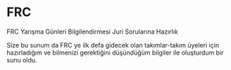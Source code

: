 # FRC
<p> FRC Yarışma Günleri Bilgilendirmesi Juri Sorularına Hazırlık </p>
<p>
Size bu sunum da FRC ye ilk defa gidecek olan takımlar-takım üyeleri için hazırladığım ve bilmenizi gerektiğini düşündüğüm bilgiler ile oluşturdum bir sunu oldu.
</p>
